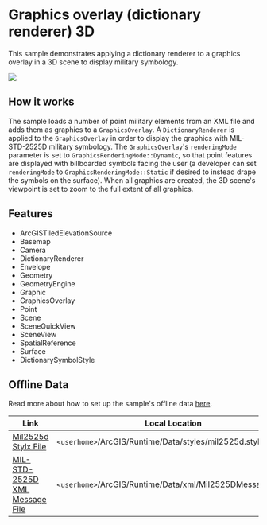 # Graphics overlay (dictionary renderer) 3D

This sample demonstrates applying a dictionary renderer to a graphics overlay in a 3D scene to display military symbology.

![](screenshot.png)

## How it works

The sample loads a number of point military elements from an XML file and adds them as graphics to a `GraphicsOverlay`. A `DictionaryRenderer` is applied to the `GraphicsOverlay` in order to display the graphics with MIL-STD-2525D military symbology. The `GraphicsOverlay`'s `renderingMode` parameter is set to `GraphicsRenderingMode::Dynamic`, so that point features are displayed with billboarded symbols facing the user (a developer can set `renderingMode` to `GraphicsRenderingMode::Static` if desired to instead drape the symbols on the surface). When all graphics are created, the 3D scene's viewpoint is set to zoom to the full extent of all graphics.

## Features
- ArcGISTiledElevationSource
- Basemap
- Camera
- DictionaryRenderer
- Envelope
- Geometry
- GeometryEngine
- Graphic
- GraphicsOverlay
- Point
- Scene
- SceneQuickView
- SceneView
- SpatialReference
- Surface
- DictionarySymbolStyle

## Offline Data
Read more about how to set up the sample's offline data [here](http://links.esri.com/ArcGISRuntimeQtSamples).

Link | Local Location
---------|-------|
|[Mil2525d Stylx File](https://www.arcgis.com/home/item.html?id=c78b149a1d52414682c86a5feeb13d30)| `<userhome>`/ArcGIS/Runtime/Data/styles/mil2525d.stylx |
|[MIL-STD-2525D XML Message File](https://arcgisruntime.maps.arcgis.com/home/item.html?id=3db12175479147ea9c89ebaaf3b89996)| `<userhome>`/ArcGIS/Runtime/Data/xml/Mil2525DMessages.xml |
